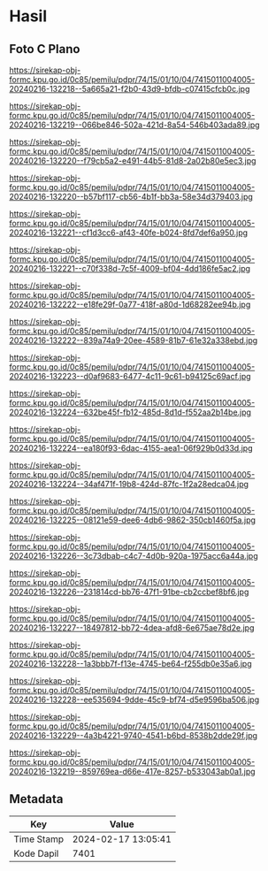 # Hasil

## Foto C Plano

https://sirekap-obj-formc.kpu.go.id/0c85/pemilu/pdpr/74/15/01/10/04/7415011004005-20240216-132218--5a665a21-f2b0-43d9-bfdb-c07415cfcb0c.jpg

https://sirekap-obj-formc.kpu.go.id/0c85/pemilu/pdpr/74/15/01/10/04/7415011004005-20240216-132219--066be846-502a-421d-8a54-546b403ada89.jpg

https://sirekap-obj-formc.kpu.go.id/0c85/pemilu/pdpr/74/15/01/10/04/7415011004005-20240216-132220--f79cb5a2-e491-44b5-81d8-2a02b80e5ec3.jpg

https://sirekap-obj-formc.kpu.go.id/0c85/pemilu/pdpr/74/15/01/10/04/7415011004005-20240216-132220--b57bf117-cb56-4b1f-bb3a-58e34d379403.jpg

https://sirekap-obj-formc.kpu.go.id/0c85/pemilu/pdpr/74/15/01/10/04/7415011004005-20240216-132221--cf1d3cc6-af43-40fe-b024-8fd7def6a950.jpg

https://sirekap-obj-formc.kpu.go.id/0c85/pemilu/pdpr/74/15/01/10/04/7415011004005-20240216-132221--c70f338d-7c5f-4009-bf04-4dd186fe5ac2.jpg

https://sirekap-obj-formc.kpu.go.id/0c85/pemilu/pdpr/74/15/01/10/04/7415011004005-20240216-132222--e18fe29f-0a77-418f-a80d-1d68282ee94b.jpg

https://sirekap-obj-formc.kpu.go.id/0c85/pemilu/pdpr/74/15/01/10/04/7415011004005-20240216-132222--839a74a9-20ee-4589-81b7-61e32a338ebd.jpg

https://sirekap-obj-formc.kpu.go.id/0c85/pemilu/pdpr/74/15/01/10/04/7415011004005-20240216-132223--d0af9683-6477-4c11-9c61-b94125c69acf.jpg

https://sirekap-obj-formc.kpu.go.id/0c85/pemilu/pdpr/74/15/01/10/04/7415011004005-20240216-132224--632be45f-fb12-485d-8d1d-f552aa2b14be.jpg

https://sirekap-obj-formc.kpu.go.id/0c85/pemilu/pdpr/74/15/01/10/04/7415011004005-20240216-132224--ea180f93-6dac-4155-aea1-06f929b0d33d.jpg

https://sirekap-obj-formc.kpu.go.id/0c85/pemilu/pdpr/74/15/01/10/04/7415011004005-20240216-132224--34af471f-19b8-424d-87fc-1f2a28edca04.jpg

https://sirekap-obj-formc.kpu.go.id/0c85/pemilu/pdpr/74/15/01/10/04/7415011004005-20240216-132225--08121e59-dee6-4db6-9862-350cb1460f5a.jpg

https://sirekap-obj-formc.kpu.go.id/0c85/pemilu/pdpr/74/15/01/10/04/7415011004005-20240216-132226--3c73dbab-c4c7-4d0b-920a-1975acc6a44a.jpg

https://sirekap-obj-formc.kpu.go.id/0c85/pemilu/pdpr/74/15/01/10/04/7415011004005-20240216-132226--231814cd-bb76-47f1-91be-cb2ccbef8bf6.jpg

https://sirekap-obj-formc.kpu.go.id/0c85/pemilu/pdpr/74/15/01/10/04/7415011004005-20240216-132227--18497812-bb72-4dea-afd8-6e675ae78d2e.jpg

https://sirekap-obj-formc.kpu.go.id/0c85/pemilu/pdpr/74/15/01/10/04/7415011004005-20240216-132228--1a3bbb7f-f13e-4745-be64-f255db0e35a6.jpg

https://sirekap-obj-formc.kpu.go.id/0c85/pemilu/pdpr/74/15/01/10/04/7415011004005-20240216-132228--ee535694-9dde-45c9-bf74-d5e9596ba506.jpg

https://sirekap-obj-formc.kpu.go.id/0c85/pemilu/pdpr/74/15/01/10/04/7415011004005-20240216-132229--4a3b4221-9740-4541-b6bd-8538b2dde29f.jpg

https://sirekap-obj-formc.kpu.go.id/0c85/pemilu/pdpr/74/15/01/10/04/7415011004005-20240216-132219--859769ea-d66e-417e-8257-b533043ab0a1.jpg


## Metadata

| Key        | Value               |
| ---------- | ------------------- |
| Time Stamp | 2024-02-17 13:05:41 |
| Kode Dapil | 7401                |



